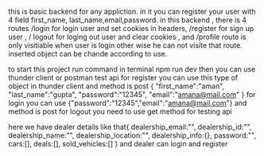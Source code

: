 this is basic backend for any appliction.
in it you can register your user with 4 field  first_name, last_name,email,password.
in this backend , there is 4 routes /login for login user and set cookies in headers, /register for sign up user , / logout for loging out user and clear cookies ,
and /profile route is only visitiable when user is login other wise he can not visite that route.
inserted object can be chande according to use.

to start this project 
run command in terminal npm run dev
then you can use thunder client or postman test api 
for register you can use this type of object in thunder client and method is post
{
"first_name":"aman",
"last_name":"gupta",
"password":"12345",
"email":"amana@mail.com"
}
for login you can use {"password":"12345","email":"amana@mail.com"} and method is post 
for logout you need to  use get method for testing api

here we have dealer details like that{
    dealership_email:"",
    dealership_id:"",
    dealership_name:"",
    dealership_location:"",
    dealership_info:{},
    password:"",
    cars:[],
    deals:[],
    sold_vehicles:[]
}
and dealer can login and register 